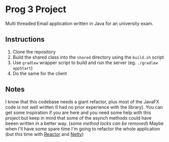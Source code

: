 # Prog 3 Project 
Multi threaded Email application written in Java for an university exam. 

## Instructions
1. Clone the repository
2. Build the shared class into the `shared` directory using the `build.sh` script
3. Use `gradlew` wrapper script to build and run the server (eg. `./gradlew appStart`)
4. Do the same for the client

## Notes
I know that this codebase needs a giant refactor, plus most of the JavaFX code is not well written (I had no prior experience with the library). 
You can get some inspiration if you are here and you need some help with this project but keep in mind that some of the asynch methods could have beeen written in a better way. (_some method locks can be removed_)
Maybe when I'll have some spare time I'm going to refactor the whole application (but this time with [Reactor](https://github.com/reactor/reactor-core) and [Netty](https://netty.io/))